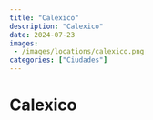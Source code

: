 ```yaml
---
title: "Calexico"
description: "Calexico"
date: 2024-07-23
images: 
 - /images/locations/calexico.png
categories: ["Ciudades"]
---
```


# Calexico
